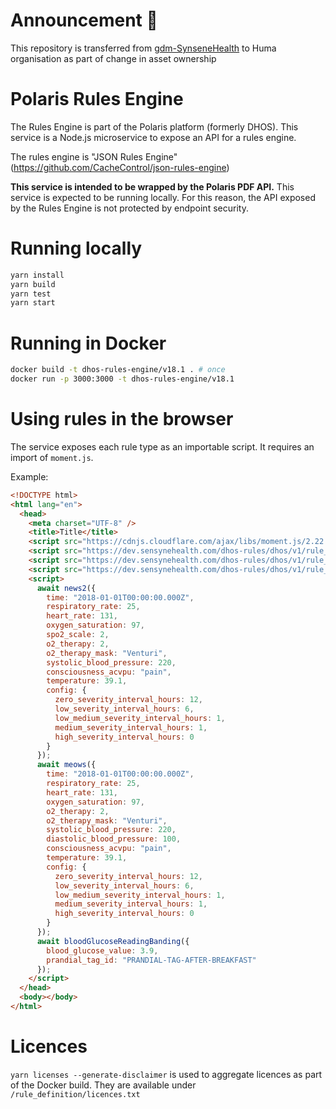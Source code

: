 # Announcement :loudspeaker: 

This repository is transferred from [gdm-SynseneHealth](https://github.com/sensynehealth/polaris-rules-engine) to Huma organisation as part of change in asset ownership 
# Polaris Rules Engine

The Rules Engine is part of the Polaris platform (formerly DHOS). This service is  a Node.js microservice to expose an API for a rules engine.

The rules engine is "JSON Rules Engine" (https://github.com/CacheControl/json-rules-engine)

**This service is intended to be wrapped by the Polaris PDF API.** This service is expected to be running locally. For this reason, the API exposed by the Rules Engine is not protected by endpoint security.

# Running locally

```bash
yarn install
yarn build
yarn test
yarn start
```

# Running in Docker

```bash
docker build -t dhos-rules-engine/v18.1 . # once
docker run -p 3000:3000 -t dhos-rules-engine/v18.1
```

# Using rules in the browser

The service exposes each rule type as an importable script. It requires an import of `moment.js`.

Example:

```html
<!DOCTYPE html>
<html lang="en">
  <head>
    <meta charset="UTF-8" />
    <title>Title</title>
    <script src="https://cdnjs.cloudflare.com/ajax/libs/moment.js/2.22.2/moment.js"></script>
    <script src="https://dev.sensynehealth.com/dhos-rules/dhos/v1/rule_definition/news2.bundle.js"></script>
    <script src="https://dev.sensynehealth.com/dhos-rules/dhos/v1/rule_definition/meows.bundle.js"></script>
    <script src="https://dev.sensynehealth.com/dhos-rules/dhos/v1/rule_definition/bloodGlucoseReadingBanding.bundle.js"></script>
    <script>
      await news2({
        time: "2018-01-01T00:00:00.000Z",
        respiratory_rate: 25,
        heart_rate: 131,
        oxygen_saturation: 97,
        spo2_scale: 2,
        o2_therapy: 2,
        o2_therapy_mask: "Venturi",
        systolic_blood_pressure: 220,
        consciousness_acvpu: "pain",
        temperature: 39.1,
        config: {
          zero_severity_interval_hours: 12,
          low_severity_interval_hours: 6,
          low_medium_severity_interval_hours: 1,
          medium_severity_interval_hours: 1,
          high_severity_interval_hours: 0
        }
      });
      await meows({
        time: "2018-01-01T00:00:00.000Z",
        respiratory_rate: 25,
        heart_rate: 131,
        oxygen_saturation: 97,
        o2_therapy: 2,
        o2_therapy_mask: "Venturi",
        systolic_blood_pressure: 220,
        diastolic_blood_pressure: 100,
        consciousness_acvpu: "pain",
        temperature: 39.1,
        config: {
          zero_severity_interval_hours: 12,
          low_severity_interval_hours: 6,
          low_medium_severity_interval_hours: 1,
          medium_severity_interval_hours: 1,
          high_severity_interval_hours: 0
        }
      });
      await bloodGlucoseReadingBanding({
        blood_glucose_value: 3.9,
        prandial_tag_id: "PRANDIAL-TAG-AFTER-BREAKFAST"
      });
    </script>
  </head>
  <body></body>
</html>
```

# Licences

`yarn licenses --generate-disclaimer` is used to aggregate licences as part of the Docker build. They are available under `/rule_definition/licences.txt`
